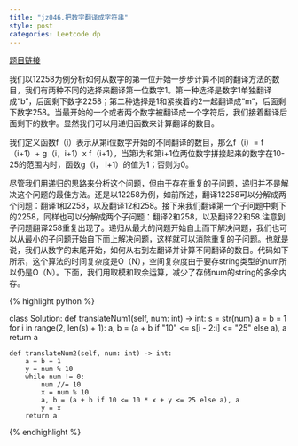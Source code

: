 ```yaml
---
title: "jz046.把数字翻译成字符串"
style: post
categories: Leetcode dp
---
```


[题目链接](https://leetcode-cn.com/problems/ba-shu-zi-fan-yi-cheng-zi-fu-chuan-lcof/)

我们以12258为例分析如何从数字的第一位开始一步步计算不同的翻译方法的数目，我们有两种不同的选择来翻译第一位数字1。第一种选择是数字1单独翻译成“b”，后面剩下数字2258；第二种选择是1和紧挨着的2一起翻译成“m“，后面剩下数字258。当最开始的一个或者两个数字被翻译成一个字符后，我们接着翻译后面剩下的数字。显然我们可以用递归函数来计算翻译的数目。

我们定义函数f（i）表示从第i位数字开始的不同翻译的数目，那么f（i）= f（i+1）+ g（i，i+1）x f（i+1），当第i为和第i+1位两位数字拼接起来的数字在10-25的范围内时，函数g（i， i+1）的值为1；否则为0。

尽管我们用递归的思路来分析这个问题，但由于存在重复的子问题，递归并不是解决这个问题的最佳方法。还是以12258为例，如前所述，翻译12258可以分解成两个问题：翻译1和2258，以及翻译12和258。接下来我们翻译第一个子问题中剩下的2258，同样也可以分解成两个子问题：翻译2和258，以及翻译22和58.注意到子问题翻译258重复出现了。递归从最大的问题开始自上而下解决问题，我们也可以从最小的子问题开始自下而上解决问题，这样就可以消除重复的子问题。也就是说，我们从数字的末尾开始，如何从右到左翻译并计算不同翻译的数目。代码如下所示，这个算法的时间复杂度是O（N），空间复杂度由于要存string类型的num所以仍是O（N）。下面，我们用取模和取余运算，减少了存储num的string的多余内存。

{% highlight python %}

class Solution:
    def translateNum1(self, num: int) -> int:
        s = str(num)
        a = b = 1
        for i in range(2, len(s) + 1):
            a, b = (a + b if "10" <= s[i - 2:i] <= "25" else a), a
        return a

    def translateNum2(self, num: int) -> int:
        a = b = 1
        y = num % 10
        while num != 0:
            num //= 10
            x = num % 10
            a, b = (a + b if 10 <= 10 * x + y <= 25 else a), a
            y = x
        return a

{% endhighlight %}

